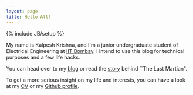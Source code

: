 ```yaml
---
layout: page
title: Hello All!
---
```

{% include JB/setup %}

My name is Kalpesh Krishna, and I'm a junior undergraduate student of Electrical Engineering at [IIT Bombay](iitb.ac.in). I intend to use this blog for technical purposes and a few life hacks.

You can head over to my [blog](http://martiansideofthemoon.github.io/archive.html) or read the [story](http://martiansideofthemoon.github.io/about/) behind ``The Last Martian".

To get a more serious insight on my life and interests, you can have a look at my [CV](http://home.iitb.ac.in/~kalpesh1729/resume.pdf) or my [Github profile](https://github.com/martiansideofthemoon).

